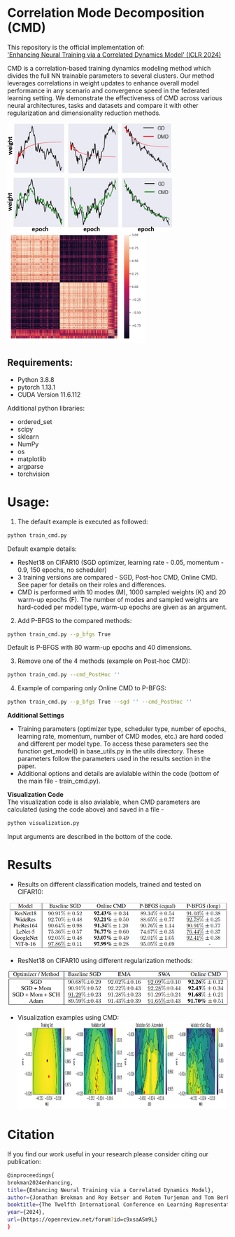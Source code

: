 # **Correlation Mode Decomposition (CMD)**

This repository is the official implementation of:  
['Enhancing Neural Training via a Correlated Dynamics Model' (ICLR 2024)](https://iclr.cc/virtual/2024/poster/18304)  
  
CMD is a correlation-based training dynamics modeling method which divides the full NN trainable parameters to several clusters. Our method leverages correlations in weight updates to enhance overall model performance in any scenario and convergence speed in the federated learning setting. We demonstrate the effectiveness of CMD across various neural architectures, tasks and datasets and compare it with other regularization and dimensionality reduction methods.  
   
<img src="images/cmd_vs_dmd.png" alt="" height="250"/> <img src="images/corr_mat_example.png" alt="" height="250"/>


## **Requirements:**
- Python 3.8.8
- pytorch 1.13.1
- CUDA Version 11.6.112

Additional python libraries:
- ordered_set
- scipy
- sklearn
- NumPy
- os
- matplotlib
- argparse
- torchvision


# **Usage**:
1) The default example is executed as followed:
```sh
python train_cmd.py
```

Default example details:
 - ResNet18 on CIFAR10 (SGD optimizer, learning rate - 0.05, momentum - 0.9, 150 epochs, no scheduler)
 - 3 training versions are compared - SGD, Post-hoc CMD, Online CMD. See paper for details on their roles and differences.
 - CMD is performed with 10 modes (M), 1000 sampled weights (K) and 20 warm-up epochs (F).
 The number of modes and sampled weights are hard-coded per model type, warm-up epochs are given as an argument.
 
2) Add P-BFGS to the compared methods:
```sh
python train_cmd.py --p_bfgs True
```
Default is P-BFGS with 80 warm-up epochs and 40 dimensions.

3) Remove one of the 4 methods (example on Post-hoc CMD):
```sh
python train_cmd.py --cmd_PostHoc ''
```

4) Example of comparing only Online CMD to P-BFGS:
```sh
python train_cmd.py --p_bfgs True --sgd '' --cmd_PostHoc ''
```

**Additional Settings**
- Training parameters (optimizer type, scheduler type, number of epochs, learning rate, momentum, number of CMD modes, etc.) are hard coded and different per model type. To access these parameters see the function get_model() in base_utils.py in the utils directory. These parameters follow the parameters used in the results section in the paper.  
- Additional options and details are avialable within the code (bottom of the main file - train_cmd.py).
  
**Visualization Code**  
The visualization code is also avialable, when CMD parameters are calculated (using the code above) and saved in a file - 
```sh
python visualization.py
```

Input arguments are described in the bottom of the code.
  
# **Results**
- Results on different classification models, trained and tested on CIFAR10:  
<img src="images/result_table.png" alt=""/>  

- ResNet18 on CIFAR10 using different regularization methods:  
<img src="images/results_table_2.png" alt=""/>

- Visualization examples using CMD:
  <img src="images/vis_results.png" alt="" height="200"/>  


# **Citation**
If you find our work useful in your research please consider citing our publication:

```sh
@inproceedings{
brokman2024enhancing,
title={Enhancing Neural Training via a Correlated Dynamics Model},
author={Jonathan Brokman and Roy Betser and Rotem Turjeman and Tom Berkov and Ido Cohen and Guy Gilboa},
booktitle={The Twelfth International Conference on Learning Representations},
year={2024},
url={https://openreview.net/forum?id=c9xsaASm9L}
}
```

